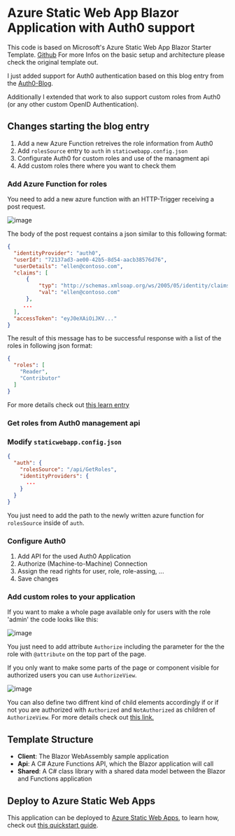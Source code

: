 # Azure Static Web App Blazor Application with Auth0 support

This code is based on Microsoft's Azure Static Web App Blazor Starter Template. [Github](https://github.com/MicrosoftDocs/mslearn-staticwebapp-dotnet)
For more Infos on the basic setup and architecture please check the original template out.

I just added support for Auth0 authentication based on this blog entry from the [Auth0-Blog](https://auth0.com/blog/support-auth0-in-azure-static-web-apps-for-blazor-wasm/).

Additionally I extended that work to also support custom roles from Auth0 (or any other custom OpenID Authentication).

## Changes starting the blog entry

1. Add a new Azure Function retreives the role information from Auth0
2. Add `rolesSource` entry to `auth` in `staticwebapp.config.json`
3. Configurate Auth0 for custom roles and use of the managment api
4. Add custom roles there where you want to check them

### Add Azure Function for roles

You need to add a new azure function with an HTTP-Trigger receiving a post request.

![image](https://github.com/rene2204/Auth0CustomRoles/assets/64254506/b690a045-991c-4b0e-87a2-eda3d3fc725c)


The body of the post request contains a json similar to this following format:
```json
{
  "identityProvider": "auth0",
  "userId": "72137ad3-ae00-42b5-8d54-aacb38576d76",
  "userDetails": "ellen@contoso.com",
  "claims": [
      {
          "typ": "http://schemas.xmlsoap.org/ws/2005/05/identity/claims/emailaddress",
          "val": "ellen@contoso.com"
      },
     ...
  ],
  "accessToken": "eyJ0eXAiOiJKV..."
}
```


The result of this message has to be successful response with a list of the roles in following json format:
```json
{
  "roles": [
    "Reader",
    "Contributor"
  ]
}
```


For more details check out [this learn entry](https://learn.microsoft.com/en-us/azure/static-web-apps/authentication-custom?tabs=aad%2Cfunction#manage-roles)

### Get roles from Auth0 management api


### Modify `staticwebapp.config.json`

```json
{
  "auth": {
    "rolesSource": "/api/GetRoles",
    "identityProviders": {
      ...
    }
  }
}
```

You just need to add the path to the newly written azure function for `rolesSource` inside of `auth`.

### Configure Auth0 

1. Add API for the used Auth0 Application
2. Authorize (Machine-to-Machine) Connection
3. Assign the read rights for user, role, role-assing, ...
4. Save changes


### Add custom roles to your application

If you want to make a whole page available only for users with the role 'admin' the code looks like this:


![image](https://github.com/rene2204/Auth0CustomRoles/assets/64254506/69c3df0e-c26d-42cb-803a-e7e6708e533d)

You just need to add attribute `Authorize` including the parameter for the the role with `@attribute` on the top part of the page.

If you only want to make some parts of the page or component visible for authorized users you can use `AuthorizeView`.

![image](https://github.com/rene2204/Auth0CustomRoles/assets/64254506/422f567b-c53d-4a99-b228-e88f01295bf0)

You can also define two diffrent kind of child elements accordingly if or if not you are authorized with `Authorized` and `NotAuthorized` as children of `AuthorizeView`.
For more details check out [this link.](https://learn.microsoft.com/en-us/aspnet/core/blazor/security/?view=aspnetcore-7.0)

## Template Structure

- **Client**: The Blazor WebAssembly sample application
- **Api**: A C# Azure Functions API, which the Blazor application will call
- **Shared**: A C# class library with a shared data model between the Blazor and Functions application

## Deploy to Azure Static Web Apps

This application can be deployed to [Azure Static Web Apps](https://docs.microsoft.com/azure/static-web-apps), to learn how, check out [this quickstart guide](https://aka.ms/blazor-swa/quickstart).
